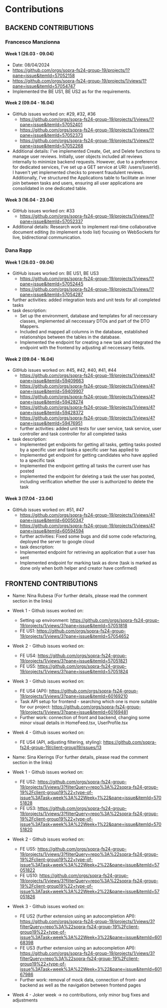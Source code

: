 # Contributions
## BACKEND CONTRIBUTIONS
### Francesco Manzionna
#### Week 1 (26.03 - 09.04)
* Date: 08/04/2024
* https://github.com/orgs/sopra-fs24-group-19/projects/1?pane=issue&itemId=57052158
* https://github.com/orgs/sopra-fs24-group-19/projects/1/views/1?pane=issue&itemId=57054747
* Implemented the BE US1, BE US2 as for the requirements.

#### Week 2 (09.04 - 16.04)
* GitHub issues worked on: #29, #32, #36
    * https://github.com/orgs/sopra-fs24-group-19/projects/1/views/1?pane=issue&itemId=57052401
    * https://github.com/orgs/sopra-fs24-group-19/projects/1/views/1?pane=issue&itemId=57052373
    * https://github.com/orgs/sopra-fs24-group-19/projects/1/views/1?pane=issue&itemId=57052268
* Additional details:
I've implemented Create, Get, and Delete functions to manage user reviews. Initially, user objects included all reviews internally to minimize backend requests. However, due to a preference for dedicated services, I've set up a GET service at URI: /users/{userId}. I haven't yet implemented checks to prevent fraudulent reviews.
Additionally, I've structured the Applications table to facilitate an inner join between tasks and users, ensuring all user applications are consolidated in one dedicated table.

#### Week 3 (16.04 - 23.04)
* GitHub issues worked on: #33
    * https://github.com/orgs/sopra-fs24-group-19/projects/1/views/1?pane=issue&itemId=57052337
* Additional details:
Research work to implement real-time collaborative document editing (to implement a todo list) focusing on WebSockets for live, bidirectional communication.


### Dana Rapp
#### Week 1 (26.03 - 09.04)
* GitHub issues worked on: BE US1, BE US3
    * https://github.com/orgs/sopra-fs24-group-19/projects/1/views/1?pane=issue&itemId=57052445
    * https://github.com/orgs/sopra-fs24-group-19/projects/1/views/1?pane=issue&itemId=57054287
*  further activities: added integration tests and unit tests for all completed tasks
*  task description:
    * Set up the environment, database and templates for all neccessary classes, implemented all neccessary DTOs and part of the DTO Mappers.
    * Included and mapped all columns in the database, established relationships between the tables in the database.
    * Implemented the endpoint for creating a new task and integrated the endpoint with the frontend by adjusting all neccessary fields.

#### Week 2 (09.04 - 16.04)
* GitHub issues worked on: #45, #42, #40, #41, #44
    * https://github.com/orgs/sopra-fs24-group-19/projects/1/views/4?pane=issue&itemId=59409663
    * https://github.com/orgs/sopra-fs24-group-19/projects/1/views/4?pane=issue&itemId=59409907
    *  https://github.com/orgs/sopra-fs24-group-19/projects/1/views/4?pane=issue&itemId=59428274
    * https://github.com/orgs/sopra-fs24-group-19/projects/1/views/4?pane=issue&itemId=59428372
    * https://github.com/orgs/sopra-fs24-group-19/projects/1/views/4?pane=issue&itemId=59476951
    * further activities: added unit tests for user service, task service, user controller and task controller for all completed tasks 
*  task description:
    * Implemented get endpoints for getting all tasks, getting tasks posted by a specific user and tasks a specific user has applied to
    * Implemented get endpoint for getting candidates who have applied to a specific task
    * Implemented the endpoint getting all tasks the current user has posted
    * Implemented the endpoint for deleting a task the user has posted, including verification whether the user is authorized to delete the task

#### Week 3 (17.04 - 23.04)
* GitHub issues worked on: #51, #47
    * https://github.com/orgs/sopra-fs24-group-19/projects/1/views/4?pane=issue&itemId=60050347
    * https://github.com/orgs/sopra-fs24-group-19/projects/1/views/4?pane=issue&itemId=60594594
    * further activities: Fixed some bugs and did some code refactoring, deployed the server to google cloud
  *  task description:
    * Implemented endpoint for retrieving an application that a user has sent
    * Implemented endpoint for marking task as done (task is marked as done only when both helper and creator have confirmed)
    

    
## FRONTEND CONTRIBUTIONS
* Name: Nina Rubesa (For further details, please read the comment section in the links)
* Week 1 - Github issues worked on:
    * Setting up environment: https://github.com/orgs/sopra-fs24-group-19/projects/1/views/3?pane=issue&itemId=57051818
    * FE US1: https://github.com/orgs/sopra-fs24-group-19/projects/1/views/3?pane=issue&itemId=57054652
* Week 2 - Github issues worked on:
    * FE US4: https://github.com/orgs/sopra-fs24-group-19/projects/1/views/3?pane=issue&itemId=57051821
    * FE US5: https://github.com/orgs/sopra-fs24-group-19/projects/1/views/3?pane=issue&itemId=57051824
* Week 3 - Github issues worked on:
    * FE US4 (API): https://github.com/orgs/sopra-fs24-group-19/projects/1/views/3?pane=issue&itemId=60169210
    * Task API setup for frontend - searching which one is more suitable for our project: https://github.com/orgs/sopra-fs24-group-19/projects/1/views/3?pane=issue&itemId=60169481
    * Further work: connection of front and backend, changing some minor visual details in HomeFeed.tsx, UserProfile.tsx
* Week 4 - Github issues worked on:
   * FE US4 (API, adjusting filtering, styling): https://github.com/sopra-fs24-group-19/client-group19/issues/13
       

* Name: Sina Klerings (For further details, please read the comment section in the links)
* Week 1 - Github issues worked on:
    * FE US2: https://github.com/orgs/sopra-fs24-group-19/projects/1/views/3?filterQuery=repo%3A%22sopra-fs24-group-19%2Fclient-group19%22+type-of-issue%3ATask+week%3A%22Week+1%22&pane=issue&itemId=57051828
    * FE US3: https://github.com/orgs/sopra-fs24-group-19/projects/1/views/3?filterQuery=repo%3A%22sopra-fs24-group-19%2Fclient-group19%22+type-of-issue%3ATask+week%3A%22Week+1%22&pane=issue&itemId=57051820
* Week 2 - Github issues worked on:
    * FE US5: https://github.com/orgs/sopra-fs24-group-19/projects/1/views/3?filterQuery=repo%3A%22sopra-fs24-group-19%2Fclient-group19%22+type-of-issue%3ATask+week%3A%22Week+2%22&pane=issue&itemId=57051822
    * FE US10: https://github.com/orgs/sopra-fs24-group-19/projects/1/views/3?filterQuery=repo%3A%22sopra-fs24-group-19%2Fclient-group19%22+type-of-issue%3ATask+week%3A%22Week+2%22&pane=issue&itemId=57051826
* Week 3 - Github issues worked on:
    * FE US2 (further extension using an autocompletion API): https://github.com/orgs/sopra-fs24-group-19/projects/1/views/3?filterQuery=repo%3A%22sopra-fs24-group-19%2Fclient-group19%22+type-of-issue%3ATask+week%3A%22Week+3%22&pane=issue&itemId=60168398
    * FE US3 (further extension using an autocompletion API): https://github.com/orgs/sopra-fs24-group-19/projects/1/views/3?filterQuery=repo%3A%22sopra-fs24-group-19%2Fclient-group19%22+type-of-issue%3ATask+week%3A%22Week+3%22&pane=issue&itemId=60167986
    * Further work: removal of mock data, connection of front- and backend as well as the navigation between frontend pages
* Week 4 - Joker week -> no contributions, only minor bug fixes and adjustments